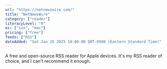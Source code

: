 ```yaml
---
url: "https://netnewswire.com/"
title: "NetNewsWire"
category: ["reader"]
literacyLevel: "0"
os: ["ios", "mac"]
pricing: ["free"]
feeds: ["RSS"]
dateAdded: "Sat Jan 25 2025 19:00:00 GMT-0500 (Eastern Standard Time)"
---
```


A free and open-source RSS reader for Apple devices. It's my RSS reader of choice, and I can't recommend it enough.